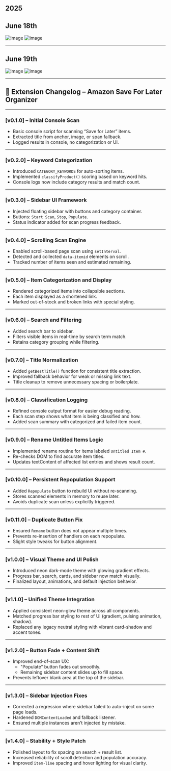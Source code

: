 ## **2025**
## June 18th
![image](https://github.com/user-attachments/assets/031beea4-4d7b-4009-b9a1-5ab710e6bfe0)
![image](https://github.com/user-attachments/assets/34b9f87c-243d-4885-860f-b7cc613f39cf)


---

## June 19th
![image](https://github.com/user-attachments/assets/72f48174-b803-4986-b940-0f1284440ede)
![image](https://github.com/user-attachments/assets/d305202a-79a6-4b6c-a14f-8e3ef98d959d)


---

## 📝 Extension Changelog – Amazon Save For Later Organizer

---

### [v0.1.0] – Initial Console Scan
- Basic console script for scanning “Save for Later” items.
- Extracted title from anchor, image, or span fallback.
- Logged results in console, no categorization or UI.

---

### [v0.2.0] – Keyword Categorization
- Introduced `CATEGORY_KEYWORDS` for auto-sorting items.
- Implemented `classifyProduct()` scoring based on keyword hits.
- Console logs now include category results and match count.

---

### [v0.3.0] – Sidebar UI Framework
- Injected floating sidebar with buttons and category container.
- Buttons: `Start Scan`, `Stop`, `Populate`.
- Status indicator added for scan progress feedback.

---

### [v0.4.0] – Scrolling Scan Engine
- Enabled scroll-based page scan using `setInterval`.
- Detected and collected `data-itemid` elements on scroll.
- Tracked number of items seen and estimated remaining.

---

### [v0.5.0] – Item Categorization and Display
- Rendered categorized items into collapsible sections.
- Each item displayed as a shortened link.
- Marked out-of-stock and broken links with special styling.

---

### [v0.6.0] – Search and Filtering
- Added search bar to sidebar.
- Filters visible items in real-time by search term match.
- Retains category grouping while filtering.

---

### [v0.7.0] – Title Normalization
- Added `getBestTitle()` function for consistent title extraction.
- Improved fallback behavior for weak or missing link text.
- Title cleanup to remove unnecessary spacing or boilerplate.

---

### [v0.8.0] – Classification Logging
- Refined console output format for easier debug reading.
- Each scan step shows what item is being classified and how.
- Added scan summary with categorized and failed item count.

---

### [v0.9.0] – Rename Untitled Items Logic
- Implemented rename routine for items labeled `Untitled Item #`.
- Re-checks DOM to find accurate item titles.
- Updates textContent of affected list entries and shows result count.

---

### [v0.10.0] – Persistent Repopulation Support
- Added `Repopulate` button to rebuild UI without re-scanning.
- Stores scanned elements in memory to reuse later.
- Avoids duplicate scan unless explicitly triggered.

---

### [v0.11.0] – Duplicate Button Fix
- Ensured `Rename` button does not appear multiple times.
- Prevents re-insertion of handlers on each repopulate.
- Slight style tweaks for button alignment.

---

### [v1.0.0] – Visual Theme and UI Polish
- Introduced neon dark-mode theme with glowing gradient effects.
- Progress bar, search, cards, and sidebar now match visually.
- Finalized layout, animations, and default injection behavior.

---

### [v1.1.0] – Unified Theme Integration
- Applied consistent neon-glow theme across all components.
- Matched progress bar styling to rest of UI (gradient, pulsing animation, shadow).
- Replaced any legacy neutral styling with vibrant card-shadow and accent tones.

---

### [v1.2.0] – Button Fade + Content Shift
- Improved end-of-scan UX:
  - "Populate" button fades out smoothly.
  - Remaining sidebar content slides up to fill space.
- Prevents leftover blank area at the top of the sidebar.

---

### [v1.3.0] – Sidebar Injection Fixes
- Corrected a regression where sidebar failed to auto-inject on some page loads.
- Hardened `DOMContentLoaded` and fallback listener.
- Ensured multiple instances aren’t injected by mistake.

---

### [v1.4.0] – Stability + Style Patch
- Polished layout to fix spacing on search + result list.
- Increased reliability of scroll detection and population accuracy.
- Improved `item-line` spacing and hover lighting for visual clarity.


